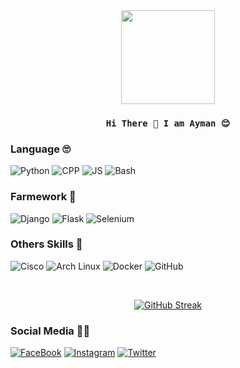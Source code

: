 <div align="center">

<img src="https://miro.medium.com/max/272/1*WfLZHnqQUQWyBPqYupkpkQ.gif" width="150">

### `Hi There 👀 I am Ayman 😊`

</div>

  
### Language 🙄
![Python](https://img.shields.io/badge/Python-3776AB?style=for-the-badge&logo=python&logoColor=white)
![CPP](https://img.shields.io/badge/C++-00599C?style=for-the-badge&logo=cplusplus&logoColor=white)
![JS](https://img.shields.io/badge/JavaScipt-F7DF1E?style=for-the-badge&logo=JavaScript&logoColor=black)
![Bash](https://img.shields.io/badge/Bash-4EAA25?style=for-the-badge&logo=gnubash&logoColor=black)

### Farmework 🥸
![Django](https://img.shields.io/badge/Django-092E20?style=for-the-badge&logo=django&logoColor=white)
![Flask](https://img.shields.io/badge/Flask-000000?style=for-the-badge&logo=flask&logoColor=white)
![Selenium](https://img.shields.io/badge/Selenium-43B02A?style=for-the-badge&logo=selenium&logoColor=white)

### Others Skills 👻
![Cisco](https://img.shields.io/badge/Cisco-1BA0D7?style=for-the-badge&logo=cisco&logoColor=white)
![Arch Linux](https://img.shields.io/badge/Arch-Linux-1793D1?style=for-the-badge&logo=archlinux&logoColor=white)
![Docker](https://img.shields.io/badge/Docker-2496ED?style=for-the-badge&logo=docker&logoColor=white)
![GitHub](https://img.shields.io/badge/github-181717?style=for-the-badge&logo=github&logoColor=white)

<div align="center"><br/>
  
[![GitHub Streak](http://github-readme-streak-stats.herokuapp.com?user=aymanshawon&theme=tokyonight&hide_border=true&date_format=M%20j%5B%2C%20Y%5D)](https://git.io/streak-stats)
  
</div>

### Social Media 😮‍💨

[![FaceBook](https://img.shields.io/badge/Facebook-1877F2?style=for-the-badge&logo=facebook&logoColor=white)](https://facebook.com/ayman.shawon.79)
[![Instagram](https://img.shields.io/badge/Instagram-E4405F?style=for-the-badge&logo=instagram&logoColor=white)](https://instagram.com/aymanshawon)
[![Twitter](https://img.shields.io/badge/Twitter-1DA1F2?style=for-the-badge&logo=twitter&logoColor=white)](https://twitter.com/AymanAh76596975)
